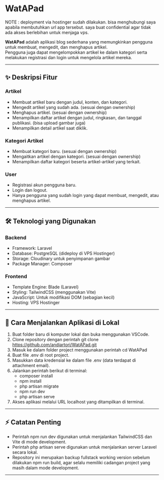 # WatAPad

NOTE : deployment via hostinger sudah dilakukan. bisa menghubungi saya apabila membutuhkan url app tersebut. saya buat confidential agar tidak ada akses berlebihan untuk menjaga vps.

**WatAPad** adalah aplikasi blog sederhana yang memungkinkan pengguna untuk membuat, mengedit, dan menghapus artikel.  
Pengguna juga dapat mengelompokkan artikel ke dalam kategori serta melakukan registrasi dan login untuk mengelola artikel mereka.

---

## ✨ Deskripsi Fitur

### Artikel
- Membuat artikel baru dengan judul, konten, dan kategori.
- Mengedit artikel yang sudah ada. (sesuai dengan ownership)
- Menghapus artikel. (sesuai dengan ownership)
- Menampilkan daftar artikel dengan judul, ringkasan, dan tanggal publikasi.  (bisa upload gambar juga)
- Menampilkan detail artikel saat diklik.

### Kategori Artikel
- Membuat kategori baru. (sesuai dengan ownership)
- Mengaitkan artikel dengan kategori. (sesuai dengan ownership)
- Menampilkan daftar kategori beserta artikel-artikel yang terkait.

### User
- Registrasi akun pengguna baru.
- Login dan logout.
- Hanya pengguna yang sudah login yang dapat membuat, mengedit, atau menghapus artikel.

---

## 🛠️ Teknologi yang Digunakan

### Backend
- Framework: Laravel
- Database: PostgreSQL (dideploy di VPS Hostinger)
- Storage: Cloudinary untuk penyimpanan gambar
- Package Manager: Composer

### Frontend
- Template Engine: Blade (Laravel)
- Styling: TailwindCSS (menggunakan Vite)
- JavaScript: Untuk modifikasi DOM (sebagian kecil)
- Hosting: VPS Hostinger

---

## 🚀 Cara Menjalankan Aplikasi di Lokal

1. Buat folder baru di komputer lokal dan buka menggunakan VSCode.
2. Clone repository dengan perintah git clone https://github.com/andiartori/WatAPad.git
3. Masuk ke dalam folder project menggunakan perintah cd WatAPad
4. Buat file .env di root project.
5. Masukkan data kredensial ke dalam file .env (data terdapat di attachment email).
6. Jalankan perintah berikut di terminal:
   - composer install
   - npm install
   - php artisan migrate
   - npm run dev
   - php artisan serve
7. Akses aplikasi melalui URL localhost yang ditampilkan di terminal.

---

## ⚡ Catatan Penting

- Perintah npm run dev digunakan untuk menjalankan TailwindCSS dan Vite di mode development.
- Perintah php artisan serve digunakan untuk menjalankan server Laravel secara lokal.
- Repository ini merupakan backup fullstack working version sebelum dilakukan npm run build, agar selalu memiliki cadangan project yang masih dalam mode development.

---


